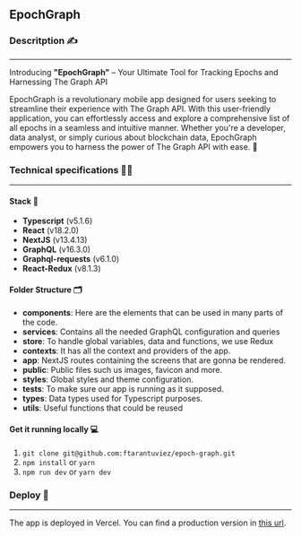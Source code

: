 ## EpochGraph

### Descritption ✍️

---

Introducing **"EpochGraph"** – Your Ultimate Tool for Tracking Epochs and Harnessing The Graph API

EpochGraph is a revolutionary mobile app designed for users seeking to streamline their experience with The Graph API. With this user-friendly application, you can effortlessly access and explore a comprehensive list of all epochs in a seamless and intuitive manner. Whether you're a developer, data analyst, or simply curious about blockchain data, EpochGraph empowers you to harness the power of The Graph API with ease. 🫡

### Technical specifications 👨‍💻

---

#### Stack 📝

- **Typescript** (v5.1.6)
- **React** (v18.2.0)
- **NextJS** (v13.4.13)
- **GraphQL** (v16.3.0)
- **Graphql-requests** (v6.1.0)
- **React-Redux** (v8.1.3)

#### Folder Structure 🗂

- **components**: Here are the elements that can be used in many parts of the code.
- **services**: Contains all the needed GraphQL configuration and queries
- **store**: To handle global variables, data and functions, we use Redux
- **contexts**: It has all the context and providers of the app.
- **app**: NextJS routes containing the screens that are gonna be rendered.
- **public**: Public files such us images, favicon and more.
- **styles**: Global styles and theme configuration.
- **tests**: To make sure our app is running as it supposed.
- **types**: Data types used for Typescript purposes.
- **utils**: Useful functions that could be reused

#### Get it running locally 💻

1. `git clone git@github.com:ftarantuviez/epoch-graph.git`
2. `npm install` or `yarn`
3. `npm run dev` or `yarn dev`

### Deploy 🚀

---

The app is deployed in Vercel.
You can find a production version in [this url](https://epoch-graph.vercel.app/).
